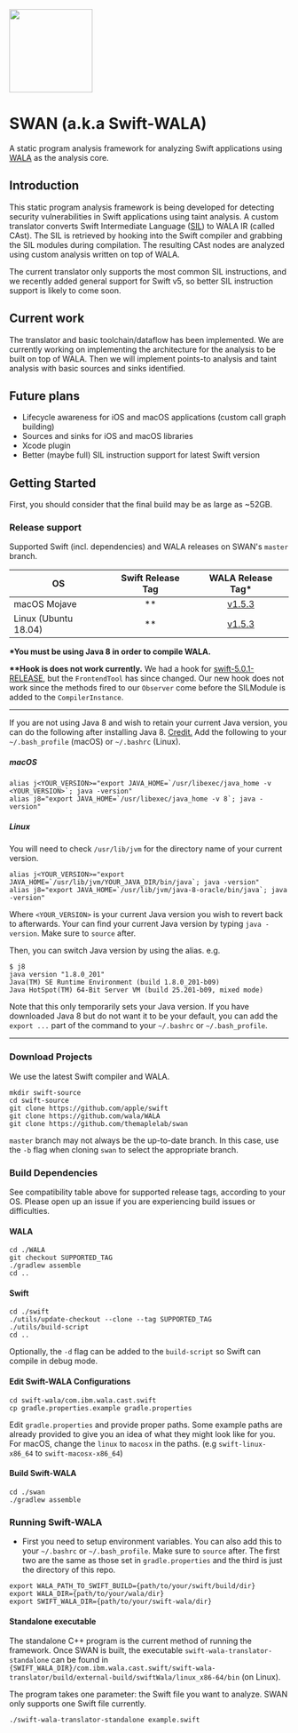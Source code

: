 
<img src="https://karimali.ca/resources/images/projects/swan.png" width="150">

# SWAN (a.k.a Swift-WALA)
A static program analysis framework for analyzing Swift applications using [WALA](https://github.com/wala/WALA) as the analysis core. 

## Introduction

This static program analysis framework is being developed for detecting security vulnerabilities in Swift applications using taint analysis. A custom translator converts Swift Intermediate Language ([SIL](https://github.com/apple/swift/blob/master/docs/SIL.rst)) to WALA IR (called CAst). The SIL is retrieved by hooking into the Swift compiler and grabbing the SIL modules during compilation. The resulting CAst nodes are analyzed using custom analysis written on top of WALA.

The current translator only supports the most common SIL instructions, and we recently added general support for Swift v5, so better SIL instruction support is likely to come soon.

## Current work
The translator and basic toolchain/dataflow has been implemented. We are currently working on implementing the architecture for the analysis to be built on top of WALA. Then we will implement points-to analysis and taint analysis with basic sources and sinks identified.

## Future plans
- Lifecycle awareness for iOS and macOS applications (custom call graph building)
- Sources and sinks for iOS and macOS libraries
- Xcode plugin
- Better (maybe full) SIL instruction support for latest Swift version

## Getting Started

First, you should consider that the final build may be as large as ~52GB.

### Release support
Supported Swift (incl. dependencies) and WALA releases on SWAN's `master` branch.


| OS | Swift Release Tag | WALA Release Tag* | 
| -----------|:-------:|:-----:|
| macOS Mojave | ** | [v1.5.3](https://github.com/wala/WALA/releases/tag/v1.5.3) |
| Linux (Ubuntu 18.04) | ** | [v1.5.3](https://github.com/wala/WALA/releases/tag/v1.5.3) |

**\*You must be using Java 8 in order to compile WALA.**

**\*\*Hook is does not work currently.** We had a hook for [swift-5.0.1-RELEASE](https://github.com/apple/swift/releases/tag/swift-5.0.1-RELEASE), but the `FrontendTool` has since changed. Our new hook does not work since the methods fired to our `Observer` come before the SILModule is added to the `CompilerInstance`.

--------------
If you are not using Java 8 and wish to retain your current Java version, you can do the following after installing Java 8. [Credit.](https://stackoverflow.com/a/40754792)
Add the following to your `~/.bash_profile` (macOS) or `~/.bashrc` (Linux).
##### macOS
```
alias j<YOUR_VERSION>="export JAVA_HOME=`/usr/libexec/java_home -v <YOUR_VERSION>`; java -version"
alias j8="export JAVA_HOME=`/usr/libexec/java_home -v 8`; java -version"
```
##### Linux
You will need to check `/usr/lib/jvm` for the directory name of your current version. 
```
alias j<YOUR_VERSION>="export JAVA_HOME=`/usr/lib/jvm/YOUR_JAVA_DIR/bin/java`; java -version"
alias j8="export JAVA_HOME=`/usr/lib/jvm/java-8-oracle/bin/java`; java -version"
```
Where `<YOUR_VERSION>` is your current Java version you wish to revert back to afterwards. Your can find your current Java version by typing `java -version`. Make sure to `source` after.

Then, you can switch Java version by using the alias. e.g.
```
$ j8
java version "1.8.0_201"
Java(TM) SE Runtime Environment (build 1.8.0_201-b09)
Java HotSpot(TM) 64-Bit Server VM (build 25.201-b09, mixed mode)
```

Note that this only temporarily sets your Java version. If you have downloaded Java 8 but do not want it to be your default, you can add the `export ...` part of the command to your `~/.bashrc` or `~/.bash_profile`.

--------------

### Download Projects

We use the latest Swift compiler and WALA.
```
mkdir swift-source
cd swift-source
git clone https://github.com/apple/swift
git clone https://github.com/wala/WALA
git clone https://github.com/themaplelab/swan
```
`master` branch may not always be the up-to-date branch. In this case, use the `-b` flag when cloning `swan` to select the appropriate branch.

### Build Dependencies
See compatibility table above for supported release tags, according to your OS. Please open up an issue if you are experiencing build issues or difficulties.

#### WALA

```
cd ./WALA
git checkout SUPPORTED_TAG
./gradlew assemble
cd ..
```

#### Swift

```
cd ./swift
./utils/update-checkout --clone --tag SUPPORTED_TAG
./utils/build-script
cd ..
```
Optionally, the `-d` flag can be added to the `build-script` so Swift can compile in debug mode.

#### Edit Swift-WALA Configurations

```
cd swift-wala/com.ibm.wala.cast.swift
cp gradle.properties.example gradle.properties
```

Edit `gradle.properties` and provide proper paths. Some example paths are already provided to give you an idea of what they might look like for you. For macOS, change the `linux` to `macosx` in the paths. (e.g `swift-linux-x86_64` to `swift-macosx-x86_64`)


#### Build Swift-WALA

```
cd ./swan
./gradlew assemble
```

### Running Swift-WALA

- First you need to setup environment variables. You can also add this to your `~/.bashrc` or `~/.bash_profile`. Make sure to `source` after. The first two are the same as those set in `gradle.properties` and the third is just the directory of this repo. 

```
export WALA_PATH_TO_SWIFT_BUILD={path/to/your/swift/build/dir}
export WALA_DIR={path/to/your/wala/dir}
export SWIFT_WALA_DIR={path/to/your/swift-wala/dir}
```

#### Standalone executable

The standalone C++ program is the current method of running the framework. Once SWAN is built, the executable `swift-wala-translator-standalone` can be found in `{SWIFT_WALA_DIR}/com.ibm.wala.cast.swift/swift-wala-translator/build/external-build/swiftWala/linux_x86-64/bin` (on Linux).

The program takes one parameter: the Swift file you want to analyze. SWAN only supports one Swift file currently.
```
./swift-wala-translator-standalone example.swift
```
